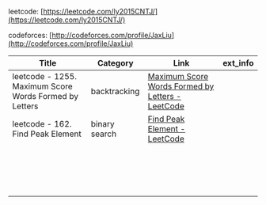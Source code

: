 leetcode: [https://leetcode.com/ly2015CNTJ/](https://leetcode.com/ly2015CNTJ/)

codeforces: [http://codeforces.com/profile/JaxLiu](http://codeforces.com/profile/JaxLiu)

| Title                                                  | Category      | Link                                                         | ext_info |
| ------------------------------------------------------ | ------------- | ------------------------------------------------------------ | -------- |
| leetcode - 1255. Maximum Score Words Formed by Letters | backtracking  | [Maximum Score Words Formed by Letters - LeetCode](https://leetcode.com/problems/maximum-score-words-formed-by-letters/) |          |
| leetcode - 162. Find Peak Element                      | binary search | [Find Peak Element - LeetCode](https://leetcode.com/problems/find-peak-element/) |          |
|                                                        |               |                                                              |          |
|                                                        |               |                                                              |          |
|                                                        |               |                                                              |          |
|                                                        |               |                                                              |          |
|                                                        |               |                                                              |          |
|                                                        |               |                                                              |          |
|                                                        |               |                                                              |          |
|                                                        |               |                                                              |          |
|                                                        |               |                                                              |          |
|                                                        |               |                                                              |          |
|                                                        |               |                                                              |          |
|                                                        |               |                                                              |          |
|                                                        |               |                                                              |          |
|                                                        |               |                                                              |          |
|                                                        |               |                                                              |          |
|                                                        |               |                                                              |          |
|                                                        |               |                                                              |          |

